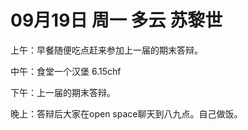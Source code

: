 # 09月19日 周一 多云 苏黎世

上午：早餐随便吃点赶来参加上一届的期末答辩。中午：食堂一个汉堡 6.15chf下午：上一届的期末答辩。晚上：答辩后大家在open space聊天到八九点。自己做饭。

